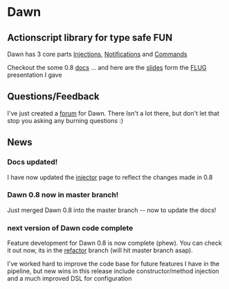 # Dawn #

## Actionscript library for type safe FUN ##

Dawn has 3 core parts [Injections](http://wiki.github.com/sammyt/dawn/dawninjections), [Notifications](http://wiki.github.com/sammyt/dawn/dawnnotifications) and [Commands](http://wiki.github.com/sammyt/dawn/dawncommands)

Checkout the some 0.8 [docs](http://wiki.github.com/sammyt/dawn "wiki")
... and here are the [slides](http://www.slideshare.net/sammyt/dawn-actionscript-library-2563556) 
form the [FLUG](http://www.meetup.com/flexlondon/calendar/11793506/?from=list&offset=0) presentation I gave

## Questions/Feedback ##
I've just created a [forum](http://www.dawn-lib.org) for Dawn.  There Isn't a lot there, but don't let that stop you asking any burning questions :)


## News ##
### Docs updated! ###
I have now updated the [injector](http://wiki.github.com/sammyt/dawn/dawninjections) page to reflect the changes made in 0.8

### Dawn 0.8 now in master branch! ###
Just merged Dawn 0.8 into the master branch --  now to update the docs!

### next version of Dawn code complete ###
Feature development for Dawn 0.8 is now complete (phew).  You can check it out now, its in 
the [refactor](http://github.com/sammyt/dawn/tree/refactor) branch (will hit master branch asap).

I've worked hard to improve the code base for future features I have in the pipeline, but new wins
in this release include constructor/method injection and a much improved DSL for configuration










